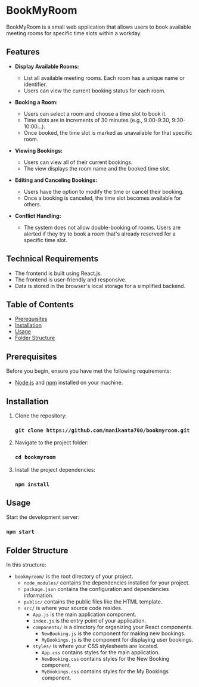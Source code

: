 # BookMyRoom

BookMyRoom is a small web application that allows users to book available meeting rooms for specific time slots within a workday.

## Features

- **Display Available Rooms:**
  - List all available meeting rooms. Each room has a unique name or identifier.
  - Users can view the current booking status for each room.

- **Booking a Room:**
  - Users can select a room and choose a time slot to book it.
  - Time slots are in increments of 30 minutes (e.g., 9:00-9:30, 9:30-10:00...).
  - Once booked, the time slot is marked as unavailable for that specific room.

- **Viewing Bookings:**
  - Users can view all of their current bookings.
  - The view displays the room name and the booked time slot.

- **Editing and Canceling Bookings:**
  - Users have the option to modify the time or cancel their booking.
  - Once a booking is canceled, the time slot becomes available for others.

- **Conflict Handling:**
  - The system does not allow double-booking of rooms. Users are alerted if they try to book a room that's already reserved for a specific time slot.

## Technical Requirements

- The frontend is built using React.js.
- The frontend is user-friendly and responsive.
- Data is stored in the browser's local storage for a simplified backend.

## Table of Contents

- [Prerequisites](#prerequisites)
- [Installation](#installation)
- [Usage](#usage)
- [Folder Structure](#folder-structure)

## Prerequisites

Before you begin, ensure you have met the following requirements:

- [Node.js](https://nodejs.org/) and [npm](https://www.npmjs.com/) installed on your machine.

## Installation

1. Clone the repository:
   ### `git clone https://github.com/manikanta700/bookmyroom.git`
2. Navigate to the project folder:
   ### `cd bookmyroom`
3. Install the project dependencies:
   ### `npm install`
## Usage
   Start the development server:
   ### `npm start`
## Folder Structure
In this structure:

- `bookmyroom/` is the root directory of your project.
  - `node_modules/` contains the dependencies installed for your project.
  - `package.json` contains the configuration and dependencies information.
  - `public/` contains the public files like the HTML template.
  - `src/` is where your source code resides.
    - `App.js` is the main application component.
    - `index.js` is the entry point of your application.
    - `components/` is a directory for organizing your React components.
      - `NewBooking.js` is the component for making new bookings.
      - `MyBookings.js` is the component for displaying user bookings.
    - `styles/` is where your CSS stylesheets are located.
      - `App.css` contains styles for the main application.
      - `NewBooking.css` contains styles for the New Booking component.
      - `MyBookings.css` contains styles for the My Bookings component.
